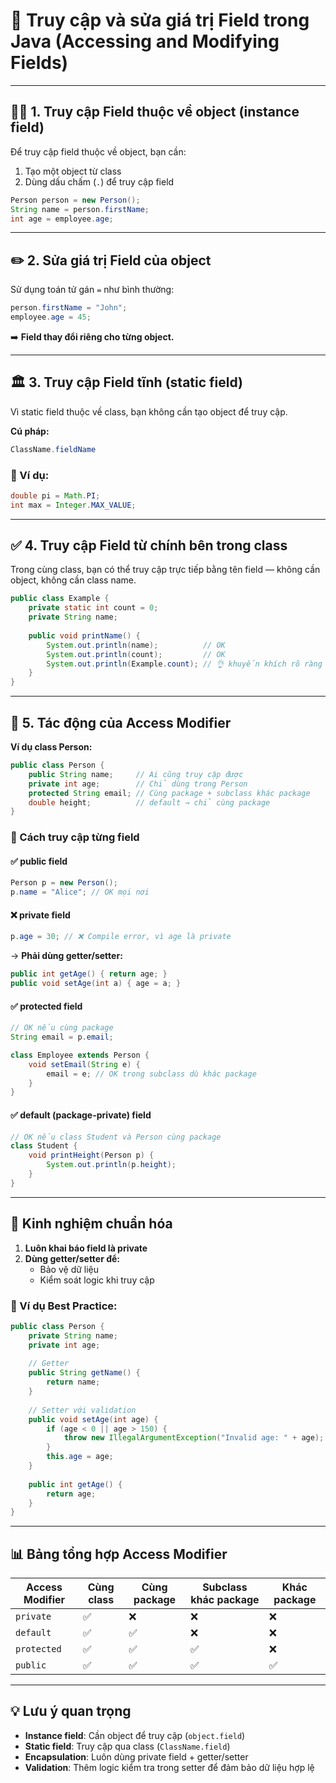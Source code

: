 # 📌 Truy cập và sửa giá trị Field trong Java (Accessing and Modifying Fields)

---

## 🧍‍♂️ 1. Truy cập Field thuộc về object (instance field)

Để truy cập field thuộc về object, bạn cần:
1. Tạo một object từ class  
2. Dùng dấu chấm (`.`) để truy cập field  

```java
Person person = new Person();
String name = person.firstName;
int age = employee.age;
```

---

## ✏️ 2. Sửa giá trị Field của object

Sử dụng toán tử gán `=` như bình thường:

```java
person.firstName = "John";
employee.age = 45;
```

➡️ **Field thay đổi riêng cho từng object.**

---

## 🏛️ 3. Truy cập Field tĩnh (static field)

Vì static field thuộc về class, bạn không cần tạo object để truy cập.

**Cú pháp:**
```java
ClassName.fieldName
```

### 📘 Ví dụ:
```java
double pi = Math.PI;
int max = Integer.MAX_VALUE;
```

---

## ✅ 4. Truy cập Field từ chính bên trong class

Trong cùng class, bạn có thể truy cập trực tiếp bằng tên field — không cần object, không cần class name.

```java
public class Example {
    private static int count = 0;
    private String name;
    
    public void printName() {
        System.out.println(name);          // OK
        System.out.println(count);         // OK
        System.out.println(Example.count); // 👌 khuyến khích rõ ràng hơn với static
    }
}
```

---

## 🔐 5. Tác động của Access Modifier

**Ví dụ class Person:**
```java
public class Person {
    public String name;     // Ai cũng truy cập được
    private int age;        // Chỉ dùng trong Person
    protected String email; // Cùng package + subclass khác package
    double height;          // default → chỉ cùng package
}
```

### 📘 Cách truy cập từng field

#### ✅ public field
```java
Person p = new Person();
p.name = "Alice"; // OK mọi nơi
```

#### ❌ private field
```java
p.age = 30; // ❌ Compile error, vì age là private
```

→ **Phải dùng getter/setter:**
```java
public int getAge() { return age; }
public void setAge(int a) { age = a; }
```

#### ✅ protected field
```java
// OK nếu cùng package
String email = p.email;

class Employee extends Person {
    void setEmail(String e) {
        email = e; // OK trong subclass dù khác package
    }
}
```

#### ✅ default (package-private) field
```java
// OK nếu class Student và Person cùng package
class Student {
    void printHeight(Person p) {
        System.out.println(p.height);
    }
}
```

---

## 🎯 Kinh nghiệm chuẩn hóa

1. **Luôn khai báo field là private**
2. **Dùng getter/setter để:**
   - Bảo vệ dữ liệu
   - Kiểm soát logic khi truy cập

### 📝 Ví dụ Best Practice:
```java
public class Person {
    private String name;
    private int age;
    
    // Getter
    public String getName() {
        return name;
    }
    
    // Setter với validation
    public void setAge(int age) {
        if (age < 0 || age > 150) {
            throw new IllegalArgumentException("Invalid age: " + age);
        }
        this.age = age;
    }
    
    public int getAge() {
        return age;
    }
}
```

---

## 📊 Bảng tổng hợp Access Modifier

| Access Modifier | Cùng class | Cùng package | Subclass khác package | Khác package |
|----------------|------------|--------------|----------------------|--------------|
| `private` | ✅ | ❌ | ❌ | ❌ |
| `default` | ✅ | ✅ | ❌ | ❌ |
| `protected` | ✅ | ✅ | ✅ | ❌ |
| `public` | ✅ | ✅ | ✅ | ✅ |

---

## 💡 Lưu ý quan trọng

- **Instance field**: Cần object để truy cập (`object.field`)
- **Static field**: Truy cập qua class (`ClassName.field`)
- **Encapsulation**: Luôn dùng private field + getter/setter
- **Validation**: Thêm logic kiểm tra trong setter để đảm bảo dữ liệu hợp lệ